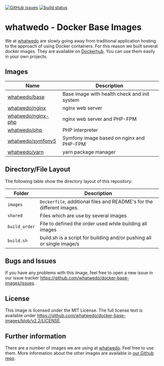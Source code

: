 [![GitHub issues](https://img.shields.io/github/issues/whatwedo/docker-base-images.svg)](https://github.com/whatwedo/docker-base-images/issues)
[![build status](https://dev.whatwedo.ch/whatwedo/docker-base-images/badges/v2.2/pipeline.svg)](https://dev.whatwedo.ch/whatwedo/docker-base-images/commits/v2.2)

# whatwedo - Docker Base Images

We at [whatwedo](https://whatwedo.ch/) are slowly going away from traditional application hosting to the approach of using Docker containers. For this reason we built several docker images. They are available on [Dockerhub](https://hub.docker.com/u/whatwedo/). You can use them easily in your own projects.


## Images

| Name | Description |
|---|---|
| [whatwedo/base](https://github.com/whatwedo/docker-base-images/tree/v2.2/images/base) | Base image with health check and init system |
| [whatwedo/nginx](https://github.com/whatwedo/docker-base-images/tree/v2.2/images/nginx) | nginx web server |
| [whatwedo/nginx-php](https://github.com/whatwedo/docker-base-images/tree/v2.2/images/nginx-php) | nginx web server and PHP-FPM |
| [whatwedo/php](https://github.com/whatwedo/docker-base-images/tree/v2.2/images/php) | PHP interpreter |
| [whatwedo/symfony5](https://github.com/whatwedo/docker-base-images/tree/v2.2/images/symfony5) | Symfony image based on nginx and PHP-FPM |
| [whatwedo/yarn](https://github.com/whatwedo/docker-base-images/tree/v2.2/images/yarn) | yarn package manager |


## Directory/File Layout

The following table show the directory layout of this repository:

| Folder | Description |
|---|---|
| `images` | `Dockerfile`, additional files and README's for the different images. |
| `shared`| Files which are use by several images |
| `build_order`| File to defined the order used while building all images |
| `build.sh`| build.sh is a script for building and/or pushing all or single image/s |


## Bugs and Issues

If you have any problems with this image, feel free to open a new issue in our issue tracker https://github.com/whatwedo/docker-base-images/issues.


## License

This image is licensed under the MIT License. The full license text is available under https://github.com/whatwedo/docker-base-images/blob/v2.2/LICENSE.


## Further information

There are a number of images we are using at [whatwedo](https://whatwedo.ch/). Feel free to use them. More information about the other images are available in [our Github repo](https://github.com/whatwedo/docker-base-images).
